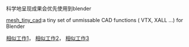 科学地呈现成果会优先使用到blender


[mesh_tiny_cad](https://github.com/zeffii/mesh_tiny_cad):a tiny set of unmissable CAD functions ( VTX, XALL ...) for Blender


[相似工作1](https://github.com/aetheryang/vimwiki)，
[相似工作2](https://github.com/Continue7777/chatRobot/tree/ba327bfc6604fdce85c0659fff431ea084009c7d/chatBot/resource/%E6%96%B0%E5%A2%9E%E8%AF%8D%E5%BA%93/%E4%B8%93%E4%B8%9A%E6%89%A9%E5%85%85%E8%AF%8D%E5%BA%93/%E9%87%91%E5%B1%B1%E6%89%93%E5%AD%97%E9%80%9A2003%E4%B8%93%E4%B8%9A%E8%AF%8D%E5%BA%93)，
[相似工作3](https://github.com/simplemia/work_intro/tree/b6f9eed63b8f676925c390d78a96258037d4d06d/CODE/Sougou_seg/language)
